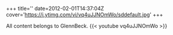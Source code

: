 +++
title=''
date=2012-02-01T14:37:04Z
cover='https://i.ytimg.com/vi/vq4uJJNOmWo/sddefault.jpg'
+++

All content belongs to GlennBeck.
{{< youtube vq4uJJNOmWo >}}
